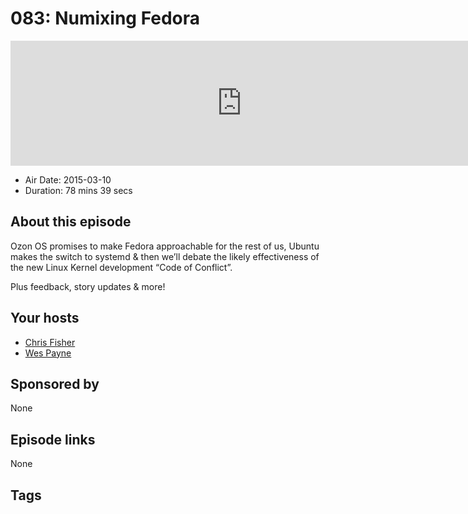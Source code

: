 # 083: Numixing Fedora

<iframe src="https://player.fireside.fm/v2/RUkczH-V+UJmaaWAa?theme=dark" width="740" height="200" frameborder="0" scrolling="no"></iframe>

* Air Date: 2015-03-10
* Duration: 78 mins 39 secs

## About this episode

Ozon OS promises to make Fedora approachable for the rest of us, Ubuntu makes the switch to systemd & then we’ll debate the likely effectiveness of the new Linux Kernel development “Code of Conflict”.

Plus feedback, story updates & more!

## Your hosts
* [Chris Fisher](https://linuxunplugged.com/hosts/chrislas)
* [Wes Payne](https://linuxunplugged.com/hosts/wes)

## Sponsored by

None



## Episode links

None



## Tags

